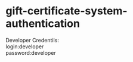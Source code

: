 # gift-certificate-system-authentication
Developer Credentils: <br />
login:developer <br />
password:developer <br />